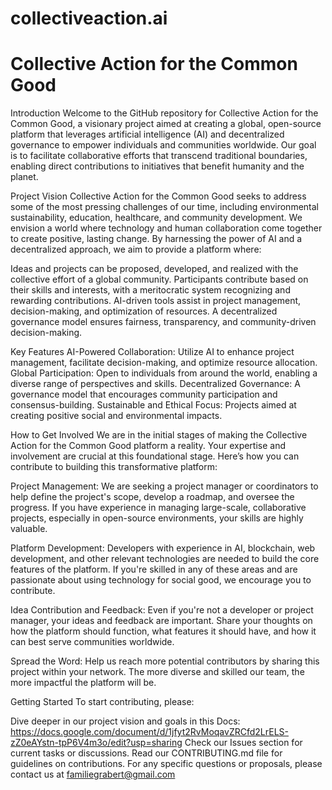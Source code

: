 # collectiveaction.ai
# Collective Action for the Common Good
Introduction
Welcome to the GitHub repository for Collective Action for the Common Good, a visionary project aimed at creating a global, open-source platform that leverages artificial 
intelligence (AI) and decentralized governance to empower individuals and communities worldwide. Our goal is to facilitate collaborative efforts that transcend traditional 
boundaries, enabling direct contributions to initiatives that benefit humanity and the planet.

Project Vision
Collective Action for the Common Good seeks to address some of the most pressing challenges of our time, including environmental sustainability, education, healthcare, and community 
development. We envision a world where technology and human collaboration come together to create positive, lasting change. By harnessing the power of AI and a decentralized approach, 
we aim to provide a platform where:

Ideas and projects can be proposed, developed, and realized with the collective effort of a global community.
Participants contribute based on their skills and interests, with a meritocratic system recognizing and rewarding contributions.
AI-driven tools assist in project management, decision-making, and optimization of resources.
A decentralized governance model ensures fairness, transparency, and community-driven decision-making.

Key Features
AI-Powered Collaboration: Utilize AI to enhance project management, facilitate decision-making, and optimize resource allocation.
Global Participation: Open to individuals from around the world, enabling a diverse range of perspectives and skills.
Decentralized Governance: A governance model that encourages community participation and consensus-building.
Sustainable and Ethical Focus: Projects aimed at creating positive social and environmental impacts.

How to Get Involved
We are in the initial stages of making the Collective Action for the Common Good platform a reality. Your expertise and involvement are crucial at this foundational stage. 
Here’s how you can contribute to building this transformative platform:

Project Management: We are seeking a project manager or coordinators to help define the project's scope, develop a roadmap, and oversee the progress. 
If you have experience in managing large-scale, collaborative projects, especially in open-source environments, your skills are highly valuable.

Platform Development: Developers with experience in AI, blockchain, web development, and other relevant technologies are needed to build the core features of the platform. 
If you're skilled in any of these areas and are passionate about using technology for social good, we encourage you to contribute.

Idea Contribution and Feedback: Even if you're not a developer or project manager, your ideas and feedback are important. Share your thoughts on how the platform should function, what 
features it should have, and how it can best serve communities worldwide.

Spread the Word: Help us reach more potential contributors by sharing this project within your network. The more diverse and skilled our team, the more impactful the platform will be.

Getting Started
To start contributing, please:

Dive deeper in our project vision and goals in this Docs: https://docs.google.com/document/d/1jfyt2RvMoqavZRCfd2LrELS-zZ0eAYstn-tpP6V4m3o/edit?usp=sharing
Check our Issues section for current tasks or discussions.
Read our CONTRIBUTING.md file for guidelines on contributions.
For any specific questions or proposals, please contact us at familiegrabert@gmail.com
